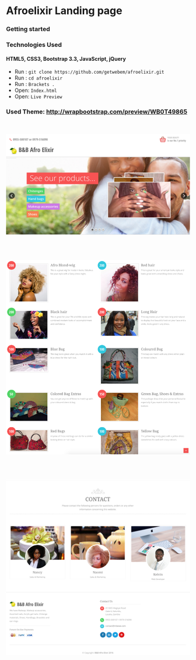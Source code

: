 # Afroelixir Landing page
### **Getting started**
### Technologies Used
#### HTML5, CSS3, Bootstrap 3.3, JavaScript, jQuery
 - Run :  `git clone https://github.com/getwebem/afroelixir.git`
 - Run :  `cd afroelixir`
 - Run :  `Brackets .`
 - Open:  `Index.html`
 - Open:  `Live Preview`  
 
 ### Used Theme: http://wrapbootstrap.com/preview/WB0T49865
 
 
<br/><br/>
![pic1](https://raw.githubusercontent.com/getwebem/README/master/afroelixir/Screen%20Shot%202017-03-14%20at%2000.18.15.png)
<br/><br/>

<br/><br/>
![pic2](https://raw.githubusercontent.com/getwebem/README/master/afroelixir/Screen%20Shot%202017-03-14%20at%2000.16.49.png)
<br/><br/>

<br/><br/>
![pic3](https://raw.githubusercontent.com/getwebem/README/master/afroelixir/Screen%20Shot%202017-03-14%20at%2000.16.58.png)
<br/><br/>
